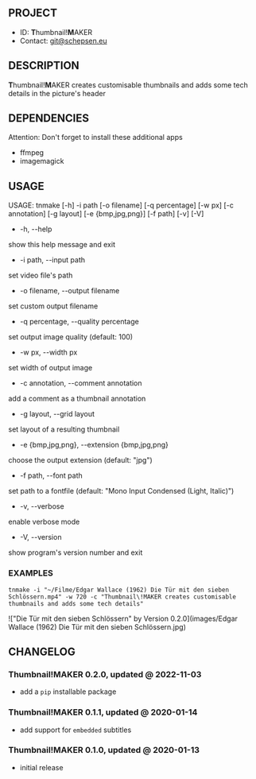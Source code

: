 ## PROJECT ##

* ID: **T**humbnail!**M**AKER
* Contact: git@schepsen.eu

## DESCRIPTION ##

**T**humbnail!**M**AKER creates customisable thumbnails and adds some tech details in the picture's header

## DEPENDENCIES ##

Attention: Don't forget to install these additional apps

* ffmpeg
* imagemagick

## USAGE ##

USAGE: tnmake [-h] -i path [-o filename] [-q percentage] [-w px] [-c annotation] [-g layout] [-e {bmp,jpg,png}] [-f path] [-v] [-V]

*  -h, --help

 show this help message and exit

*  -i path, --input path

set video file's path

*  -o filename, --output filename

set custom output filename

*  -q percentage, --quality percentage

set output image quality (default: 100)

*  -w px, --width px

set width of output image

*  -c annotation, --comment annotation

add a comment as a thumbnail annotation

*  -g layout, --grid layout

set layout of a resulting thumbnail

*  -e {bmp,jpg,png}, --extension {bmp,jpg,png}

choose the output extension (default: "jpg")

*  -f path, --font path

set path to a fontfile (default: "Mono Input Condensed (Light, Italic)")

*  -v, --verbose

enable verbose mode

*  -V, --version

show program's version number and exit


### EXAMPLES ###

```
tnmake -i "~/Filme/Edgar Wallace (1962) Die Tür mit den sieben Schlössern.mp4" -w 720 -c "Thumbnail\!MAKER creates customisable thumbnails and adds some tech details"
```

!["Die Tür mit den sieben Schlössern" by Version 0.2.0](images/Edgar Wallace (1962) Die Tür mit den sieben Schlössern.jpg)

## CHANGELOG ##

### Thumbnail!MAKER 0.2.0, updated @ 2022-11-03 ###

* add a `pip` installable package

### Thumbnail!MAKER 0.1.1, updated @ 2020-01-14 ###

* add support for `embedded` subtitles

### Thumbnail!MAKER 0.1.0, updated @ 2020-01-13 ###

* initial release
